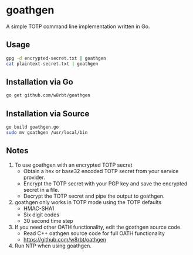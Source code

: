 # goathgen

A simple TOTP command line implementation written in Go.

## Usage

```bash
gpg -d encrypted-secret.txt | goathgen
cat plaintext-secret.txt | goathgen
```

## Installation via Go

```bash
go get github.com/w8rbt/goathgen
```

## Installation via Source

```bash
go build goathgen.go
sudo mv goathgen /usr/local/bin
```

## Notes

1. To use goathgen with an encrypted TOTP secret
    * Obtain a hex or base32 encoded TOTP secret from your service provider.
    * Encrypt the TOTP secret with your PGP key and save the encrypted secret in a file.
    * Decrypt the TOTP secret and pipe the output to goathgen.
2. goathgen only works in TOTP mode using the TOTP defaults
    * HMAC-SHA1
    * Six digit codes
    * 30 second time step
3. If you need other OATH functionality, edit the goathgen source code.
    * Read C++ oathgen source code for full OATH functionality
    * https://github.com/w8rbt/oathgen
4. Run NTP when using goathgen.

